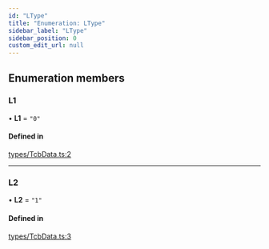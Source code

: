 ```yaml
---
id: "LType"
title: "Enumeration: LType"
sidebar_label: "LType"
sidebar_position: 0
custom_edit_url: null
---
```


## Enumeration members

### L1

• **L1** = `"0"`

#### Defined in

[types/TcbData.ts:2](https://github.com/Super-Protocol/sp-sdk-js/blob/0eeb728/src/types/TcbData.ts#L2)

___

### L2

• **L2** = `"1"`

#### Defined in

[types/TcbData.ts:3](https://github.com/Super-Protocol/sp-sdk-js/blob/0eeb728/src/types/TcbData.ts#L3)
